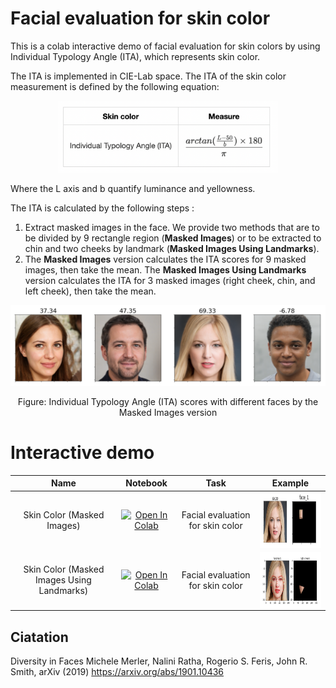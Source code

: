 # Facial evaluation for skin color
This is a colab interactive demo of facial evaluation for skin colors by using Individual Typology Angle (ITA), which represents skin color.

The ITA is implemented in CIE-Lab space. The ITA of the skin color measurement is defined by the following equation:


<p align="center">
<img src='ITA.png', width='70%'>
</p>

Where the L axis and b quantify luminance and yellowness.

The ITA is calculated by the following steps :
1. Extract masked images in the face. We provide two methods that are to be divided by 9 rectangle region (**Masked Images**) or to be extracted to chin and two cheeks by landmark (**Masked Images Using Landmarks**). 
2. The **Masked Images** version calculates the ITA scores for 9 masked images, then take the mean. The **Masked Images Using Landmarks** version calculates the ITA for 3 masked images (right cheek, chin, and left cheek), then take the mean.

<p align="center">
<img src='skin_color.png'>
</p>
<p align="center">
Figure:  Individual Typology Angle (ITA) scores with different faces by the Masked Images version
</p>

# Interactive demo
|Name| Notebook           | Task  | Example                       |
|:---------------------------------:|:-------------:|:-----:|:------------:|
Skin Color (Masked Images) | [![Open In Colab](https://colab.research.google.com/assets/colab-badge.svg)](https://colab.research.google.com/github/sony/nnabla-examples/blob/master/interactive-demos/face_evaluation_tutorial_plugin.ipynb) | Facial evaluation for skin color |<a href="url"><img src="Masked_Images.png" align="center" height="90" ></a>|
Skin Color (Masked Images Using Landmarks) | [![Open In Colab](https://colab.research.google.com/assets/colab-badge.svg)](https://colab.research.google.com/github/sony/nnabla-examples/blob/master/interactive-demos/face_evaluation_tutorial.ipynb) | Facial evaluation for skin color |<a href="url"><img src="Landmark.png" align="center" height="90" ></a>|

## Ciatation
Diversity in Faces
Michele Merler, Nalini Ratha, Rogerio S. Feris, John R. Smith, arXiv (2019)
https://arxiv.org/abs/1901.10436